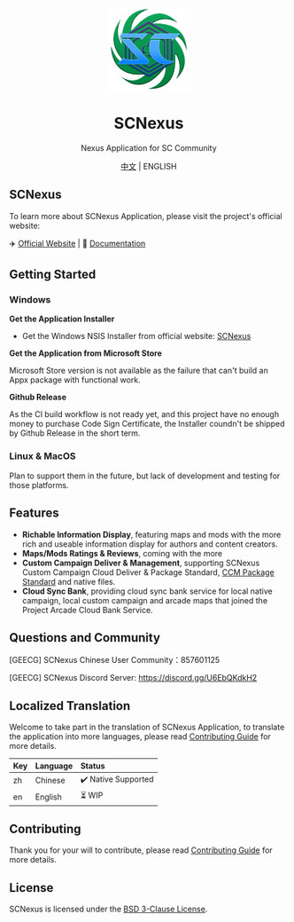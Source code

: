 <div align="center">
  <a href="https://english.scnexus.net" target="_blank">
    <img src="./packages/app-renderer/public/application_icon.png" width="150">
  </a>
  <h1>SCNexus</h1>
  <p>Nexus Application for SC Community</p>
  <p>
    <a href="https://github.com/MengLuoRJ/scnexus/blob/main/README.md">中文</a> | 
    ENGLISH
  </p>
</div>

## SCNexus

To learn more about SCNexus Application, please visit the project's official website:

✈️ [Official Website](https://scnexus.net) | 📖 [Documentation](https://scnexus.net/guide/)

## Getting Started

### Windows

**Get the Application Installer**

- Get the Windows NSIS Installer from official website: [SCNexus](https://scnexus.net/)

**Get the Application from Microsoft Store**

Microsoft Store version is not available as the failure that can't build an Appx package with functional work.

<!-- <a href="https://apps.microsoft.com/store/detail/9PL7DCMCN13X?launch=true&mode=full">
	<img src="https://get.microsoft.com/images/zh-CN%20dark.svg"/>
</a> -->

**Github Release**

As the CI build workflow is not ready yet, and this project have no enough money to purchase Code Sign Certificate, the Installer coundn't be shipped by Github Release in the short term.

### Linux & MacOS

Plan to support them in the future, but lack of development and testing for those platforms.

## Features

- **Richable Information Display**, featuring maps and mods with the more rich and useable information display for authors and content creators.
- **Maps/Mods Ratings & Reviews**, coming with the more
- **Custom Campaign Deliver & Management**, supporting SCNexus Custom Campaign Cloud Deliver & Package Standard, [CCM Package Standard](https://github.com/7thAce/SC2CCM) and native files.
- **Cloud Sync Bank**, providing cloud sync bank service for local native campaign, local custom campaign and arcade maps that joined the Project Arcade Cloud Bank Service.

## Questions and Community

[GEECG] SCNexus Chinese User Community：857601125

[GEECG] SCNexus Discord Server: https://discord.gg/U6EbQKdkH2

## Localized Translation

Welcome to take part in the translation of SCNexus Application, to translate the application into more languages, please read [Contributing Guide](https://github.com/MengLuoRJ/scnexus/blob/main/CONTRIBUTING.english.md) for more details.

| Key | Language | Status              |
| --- | :------- | :------------------ |
| zh  | Chinese  | ✔️ Native Supported |
| en  | English  | ⏳ WIP              |

## Contributing

Thank you for your will to contribute, please read [Contributing Guide](https://github.com/MengLuoRJ/scnexus/blob/main/CONTRIBUTING.english.md) for more details.

## License

SCNexus is licensed under the [BSD 3-Clause License](https://github.com/MengLuoRJ/scnexus/blob/main/LICENSE).
